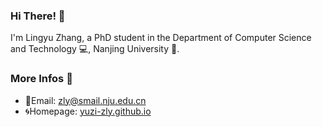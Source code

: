 ### Hi There! 👋 
I'm Lingyu Zhang, a PhD student in the Department of Computer Science and Technology 💻, Nanjing University 🐳.

### More Infos 📖

- 📧Email: zly@smail.nju.edu.cn
- 🌀Homepage: [yuzi-zly.github.io](https://yuzi-zly.github.io/)
